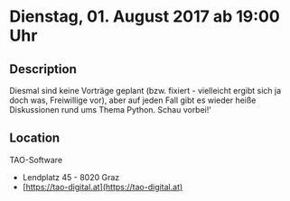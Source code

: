 # Dienstag, 01. August 2017 ab 19:00 Uhr

## Description

Diesmal sind keine Vorträge geplant (bzw. fixiert - vielleicht ergibt sich ja doch was, Freiwillige vor), aber auf jeden Fall gibt es wieder heiße Diskussionen rund ums Thema Python. Schau vorbei!'

## Location

TAO-Software

- Lendplatz 45 - 8020 Graz
- [https://tao-digital.at](https://tao-digital.at)
